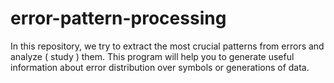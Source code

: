 # error-pattern-processing

In this repository, we try to extract the most crucial patterns from errors and analyze ( study )  them.
This program will help you to generate useful information about error distribution over symbols or generations of data. 
